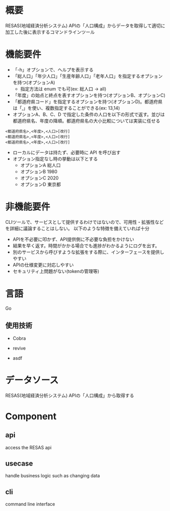 # 概要
RESAS(地域経済分析システム) APIの「人口構成」からデータを取得して適切に加工した後に表示するコマンドラインツール

# 機能要件
- 「-h」オプションで、ヘルプを表示する
- 「総人口」「年少人口」「生産年齢人口」「老年人口」を指定するオプションを持つ(オプションA)
    - 指定方法は enum でも可(ex: 総人口 → all)
- 「年度」の始点と終点を表すオプションを持つ(オプションB、オプションC)
- 「都道府県コード」を指定するオプションを持つ(オプションD)。都道府県は「,」を使い、複数指定することができる(ex: 13,14)
- オプションA、B、C、D で指定した条件の人口を以下の形式で返す。並びは都道府県名、年度の降順。都道府県名の大小比較については実装に任せる

```
<都道府県名>,<年度>,<人口>[改行]
<都道府県名>,<年度>,<人口>[改行]
<都道府県名>,<年度>,<人口>[改行]
```

- ローカルにデータは持たず、必要時に API を呼び出す
- オプション指定なし時の挙動は以下とする
    - オプションA 総人口
    - オプションB 1980
    - オプションC 2020
    - オプションD 東京都

# 非機能要件
CLIツールで、サービスとして提供するわけではないので、可用性・拡張性などを詳細に議論することはしない。
以下のような特徴を備えていれば十分

* APIを不必要に叩かず、API提供側に不必要な負担をかけない
* 結果を早く返す。時間がかかる場合でも進捗がわかるようにログを出す。
* 別のサービスから呼びすような拡張をする際に、インターフェースを提供しやすい
* APIの仕様変更に対応しやすい
* セキュリティ上問題がない(tokenの管理等)

# 言語
Go

## 使用技術
* Cobra

* revive
* asdf


# データソース
RESAS(地域経済分析システム) APIの「人口構成」から取得する

# Component
## api
access the RESAS api
## usecase
handle business logic such as changing data
## cli
command line interface


